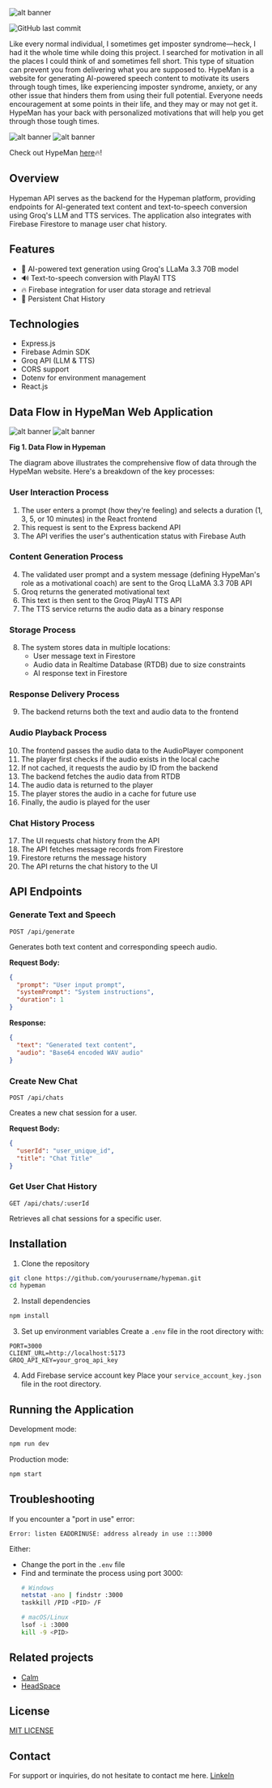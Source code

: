   ![alt banner](HypeMan.png)

  ![GitHub last commit](https://img.shields.io/github/last-commit/N-benitha/Hypeman2)
  
Like every normal individual, I sometimes get imposter syndrome—heck, I had it the whole time while doing this project. I searched for motivation in all the places I could think of and sometimes fell short. This type of situation can prevent you from delivering what you are supposed to. HypeMan is a website for generating AI-powered speech content to motivate its users through tough times, like experiencing imposter syndrome, anxiety, or any other issue that hinders them from using their full potential. Everyone needs encouragement at some points in their life, and they may or may not get it. HypeMan has your back with personalized motivations that will help you get through those tough times.


![alt banner](chat1.png) ![alt banner](chat2.png)

Check out HypeMan [here](https://hypeman-7678f.web.app/)🔥!

## Overview

Hypeman API serves as the backend for the Hypeman platform, providing endpoints for AI-generated text content and text-to-speech conversion using Groq's LLM and TTS services. The application also integrates with Firebase Firestore to manage user chat history.

## Features

- 🤖 AI-powered text generation using Groq's LLaMa 3.3 70B model
- 🔊 Text-to-speech conversion with PlayAI TTS
- 🔥 Firebase integration for user data storage and retrieval
- 📖 Persistent Chat History

## Technologies

- Express.js
- Firebase Admin SDK
- Groq API (LLM & TTS)
- CORS support
- Dotenv for environment management
- React.js

## Data Flow in HypeMan Web Application

![alt banner](flow1.png) ![alt banner](flow2.png)

**Fig 1. Data Flow in Hypeman**

The diagram above illustrates the comprehensive flow of data through the HypeMan website. Here's a breakdown of the key processes:

### User Interaction Process

1. The user enters a prompt (how they're feeling) and selects a duration (1, 3, 5, or 10 minutes) in the React frontend
2. This request is sent to the Express backend API
3. The API verifies the user's authentication status with Firebase Auth

### Content Generation Process

4. The validated user prompt and a system message (defining HypeMan's role as a motivational coach) are sent to the Groq LLaMA 3.3 70B API
5. Groq returns the generated motivational text
6. This text is then sent to the Groq PlayAI TTS API
7. The TTS service returns the audio data as a binary response

### Storage Process

8. The system stores data in multiple locations:
    - User message text in Firestore
    - Audio data in Realtime Database (RTDB) due to size constraints
    - AI response text in Firestore

### Response Delivery Process

9. The backend returns both the text and audio data to the frontend

### Audio Playback Process

10. The frontend passes the audio data to the AudioPlayer component
11. The player first checks if the audio exists in the local cache
12. If not cached, it requests the audio by ID from the backend
13. The backend fetches the audio data from RTDB
14. The audio data is returned to the player
15. The player stores the audio in a cache for future use
16. Finally, the audio is played for the user

### Chat History Process

17. The UI requests chat history from the API
18. The API fetches message records from Firestore
19. Firestore returns the message history
20. The API returns the chat history to the UI

## API Endpoints

### Generate Text and Speech
```
POST /api/generate
```
Generates both text content and corresponding speech audio.

**Request Body:**
```json
{
  "prompt": "User input prompt",
  "systemPrompt": "System instructions",
  "duration": 1 
}
```

**Response:**
```json
{
  "text": "Generated text content",
  "audio": "Base64 encoded WAV audio"
}
```

### Create New Chat
```
POST /api/chats
```
Creates a new chat session for a user.

**Request Body:**
```json
{
  "userId": "user_unique_id",
  "title": "Chat Title" 
}
```

### Get User Chat History
```
GET /api/chats/:userId
```
Retrieves all chat sessions for a specific user.

## Installation

1. Clone the repository
```bash
git clone https://github.com/yourusername/hypeman.git
cd hypeman
```

2. Install dependencies
```bash
npm install
```

3. Set up environment variables
Create a `.env` file in the root directory with:
```
PORT=3000
CLIENT_URL=http://localhost:5173
GROQ_API_KEY=your_groq_api_key
```

4. Add Firebase service account key
Place your `service_account_key.json` file in the root directory.

## Running the Application

Development mode:
```bash
npm run dev
```

Production mode:
```bash
npm start
```

## Troubleshooting

If you encounter a "port in use" error:
```
Error: listen EADDRINUSE: address already in use :::3000
```

Either:
- Change the port in the `.env` file
- Find and terminate the process using port 3000:
  ```bash
  # Windows
  netstat -ano | findstr :3000
  taskkill /PID <PID> /F
  
  # macOS/Linux
  lsof -i :3000
  kill -9 <PID>
  ```

## Related projects

- [Calm](https://www.calm.com/)
- [HeadSpace](https://www.headspace.com/)

## License

[MIT LICENSE](https://github.com/N-benitha/Hypeman2/blob/7ab79c8ef6fd1ab4d8f19649ecf0286f7bd7077a/LICENSE)

## Contact

For support or inquiries, do not hesitate to contact me here.
[LinkeIn](https://www.linkedin.com/in/ngunga-benitha-26b43921b?utm_source=share&utm_campaign=share_via&utm_content=profile&utm_medium=android_app)
